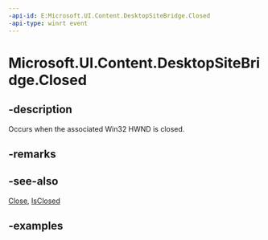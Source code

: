 ```yaml
---
-api-id: E:Microsoft.UI.Content.DesktopSiteBridge.Closed
-api-type: winrt event
---
```


# Microsoft.UI.Content.DesktopSiteBridge.Closed

<!--
public event Microsoft.UI.ClosableNotifierHandler Closed;
-->

## -description

Occurs when the associated Win32 HWND is closed.

## -remarks

## -see-also

[Close](desktopsitebridge_close_811482585.md), [IsClosed](desktopsitebridge_isclosed.md)

## -examples

